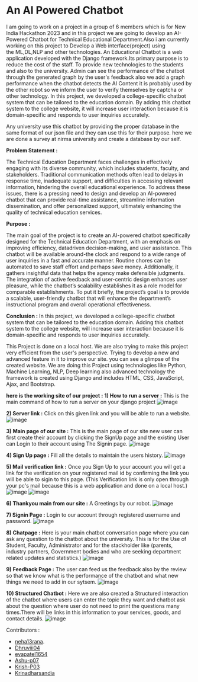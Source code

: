 # An AI Powered Chatbot 

I am going to work on a project in a group of 6 members which is for New India Hackathon 2023 and in this project we are going to develop an AI-Powered Chatbot for Technical Educational Department.Also i am currently working on this project to Develop a Web interface(project) using the ML,DL,NLP and other technologies. 
An Educational Chatbot is a web application developed with the Django framework.Its primary purpose is to reduce the cost of the staff. To provide new technologies to the students and also to the university. Admin can see the performance of the chatbot through the generated graph by the user's feedback also we add a graph performance when the chatbot detects the AI Content it is probably used by the other robot so we inform the user to verify themselves by captcha or other technology.
In this project, we developed a college-specific chatbot system that can be tailored to the education domain. By adding this chatbot system to the college website,
it will increase user interaction because it is domain-specific and responds to user inquiries accurately.

Any university use this chatbot by providing the proper database in the same format of our json file and they can use this for their purpose. here we are done a survey at nirma university and create a database by our self.

**Problem Statement :** 





The Technical Education Department faces challenges in effectively engaging with its diverse community, which includes students, faculty, and stakeholders. Traditional communication methods often lead to delays in response time, inadequate support, and difficulties in accessing relevant information, hindering the overall educational experience. To address these issues, there is a pressing need to design and develop an AI-powered chatbot that can provide real-time assistance, streamline information dissemination, and offer personalized support, ultimately enhancing the quality of technical education services.

**Purpose :**

The main goal of the project is to create an AI-powered chatbot specifically designed for the Technical Education Department, with an emphasis on improving efficiency, datadriven decision-making, and user assistance. This chatbot will be available around-the clock and respond to a wide range of user inquiries in a fast and accurate manner. Routine chores can be automated to save staff effort and perhaps save money. Additionally, it gathers insightful data that helps the agency make defensible judgments. The integration of active feedback and user-centric design enhances user pleasure, while the chatbot’s scalability establishes it as a role model for comparable establishments. To put it briefly, the project’s goal is to provide a scalable, user-friendly chatbot that will enhance the department’s instructional program and overall operational effectiveness.

**Conclusion :**
In this project, we developed a college-specific chatbot system that can be tailored to the education domain. Adding this chatbot system to the college website, will increase user interaction because it is domain-specific and responds to user inquiries accurately. 


This Project is done on a local host. We are also trying to make this project very efficient from the user's perspective. Trying to develop a new and advanced feature in it to improve our site. you can see a glimpse of the created website. We are doing this Project using technologies like Python, Machine Learning, NLP, Deep learning also advanced technology the framework is created using Django and includes HTML, CSS, JavaScript, Ajax, and Bootstrap.

**here is the working site of our project :**
**1) How to run a server :**
This is the main command of how to run a server on your django project
![image](https://github.com/neha13rana/New-India-Hackathon-Currently-working/assets/121093178/88331aab-1b21-4d7c-b2e2-38d60191547a)

**2) Server link :** 
Click on this given link and you will be able to run a website. 
![image](https://github.com/neha13rana/New-India-Hackathon-Currently-working/assets/121093178/7d090a27-cffb-4e5e-9fe8-425d3fa7ef02)

**3) Main page of our site :** 
This is the main page of our site new user can first create their account by clicking the SignUp page and the existing User can Login to their account using The Signin page. 
![image](https://github.com/neha13rana/New-India-Hackathon-Currently-working/assets/121093178/19cbc629-8f46-4994-bbfe-92c5354feb39)

**4) Sign Up page :** 
Fill all the details to maintain the users history.
![image](https://github.com/neha13rana/New-India-Hackathon-Currently-working/assets/121093178/58907537-ce3b-495a-83cd-6eb51bda1152)

**5) Mail verification link :** 
Once you Sign Up to your account you will get a link for the verification on your registered mail id by confirming the link you will be able to sigin to this page. (This Verification link is only open through your pc's mail because this is a web application and done on a local host.) 
![image](https://github.com/neha13rana/New-India-Hackathon-Currently-working/assets/121093178/b0aa48a6-3dc1-4dc5-9258-1b29d5558550)
![image](https://github.com/neha13rana/University_Chatbot-SSIP-NIH-2023-/assets/121093178/03d271f7-5427-43e4-8e59-83d7335199e4)

   
**6) Thankyou main from our site :** 
A Greetings by our robot.
![image](https://github.com/neha13rana/New-India-Hackathon-Currently-working/assets/121093178/b6bcc472-5199-46eb-a042-5460618d8897)
 
**7) Signin Page :**
Login to our account through registered username and password.
![image](https://github.com/neha13rana/New-India-Hackathon-Currently-working/assets/121093178/20d74fd4-d819-4ef9-80fe-b233eeb50fba)
  
**8) Chatpage :**
Here is your main chatbot conversation page where you can ask any question to the chatbot about the university. This is for the Use of Student, Faculty, Administrator and for the stackholder like (parents, industry partners, Government bodies and who are seeking department related updates and statistics.) 
![image](https://github.com/neha13rana/New-India-Hackathon-Currently-working/assets/121093178/9a8aaebb-f555-4d7f-b8b4-d284cb3faccc)
  
**9) Feedback Page :** 
The user can feed us the feedback also by the review so that we know what is the performance of the chatbot and what new things we need to add in our sytsem.
![image](https://github.com/neha13rana/New-India-Hackathon-Currently-working/assets/121093178/3f8c21d8-b9b0-4a2f-8011-d94fa1a09769)

**10) Structured Chatbot :** Here we are also created a Structured interaction of the chatbot where users can enter the topic they want and chatbot ask about the question where user do not need to print the questions many times.There will be links in this information to your services, goods, and contact details.
![image](https://github.com/neha13rana/New-India-Hackathon-Currently-working/assets/121093178/7e526ad9-0ea3-4c9a-9b42-b434603e77b6)


Contributors :
- [neha13rana](https://github.com/neha13rana).
- [Dhruviii04](https://github.com/Dhruviii04)
- [evapatel1654](https://github.com/evapatel1654)
- [Ashu-p07](https://github.com/Ashu-p07)
- [Krish-P03](https://github.com/Krish-P03)
- [Krinadharsandia](https://github.com/Krinadharsandia)



